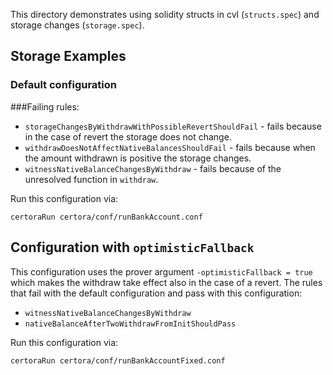 This directory demonstrates using solidity structs in cvl (`structs.spec`) and storage changes (`storage.spec`).


## Storage Examples
### Default configuration
###Failing rules:
- `storageChangesByWithdrawWithPossibleRevertShouldFail` - fails because in the case of revert the storage does not change.
- `withdrawDoesNotAffectNativeBalancesShouldFail` - fails because when the amount withdrawn is positive the storage changes.
- `witnessNativeBalanceChangesByWithdraw` - fails because of the unresolved function in `withdraw`.

Run this configuration via:

```certoraRun certora/conf/runBankAccount.conf```

## Configuration with `optimisticFallback`
This configuration uses the prover argument `-optimisticFallback = true` which makes the withdraw take effect also in the case of a revert.
The rules that fail with the default configuration and pass with this configuration:
- `witnessNativeBalanceChangesByWithdraw`
- `nativeBalanceAfterTwoWithdrawFromInitShouldPass`

Run this configuration via:

```certoraRun certora/conf/runBankAccountFixed.conf```
